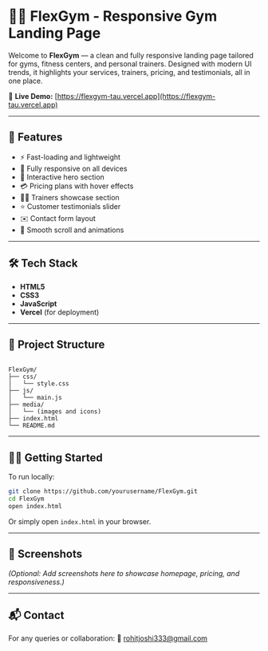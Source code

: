 # 🏋️‍♂️ FlexGym - Responsive Gym Landing Page

Welcome to **FlexGym** — a clean and fully responsive landing page tailored for gyms, fitness centers, and personal trainers. Designed with modern UI trends, it highlights your services, trainers, pricing, and testimonials, all in one place.

🔗 **Live Demo:** [https://flexgym-tau.vercel.app](https://flexgym-tau.vercel.app)

---

## 🚀 Features

- ⚡ Fast-loading and lightweight
- 📱 Fully responsive on all devices
- 🎯 Interactive hero section
- 💳 Pricing plans with hover effects
- 🧑‍🏫 Trainers showcase section
- ⭐ Customer testimonials slider
- ✉️ Contact form layout
- 🎨 Smooth scroll and animations

---

## 🛠️ Tech Stack

- **HTML5**
- **CSS3**
- **JavaScript**
- **Vercel** (for deployment)

---

## 📂 Project Structure

```

FlexGym/
├── css/
│   └── style.css
├── js/
│   └── main.js
├── media/
│   └── (images and icons)
├── index.html
└── README.md

````

---

## 🧑‍💻 Getting Started

To run locally:

```bash
git clone https://github.com/yourusername/FlexGym.git
cd FlexGym
open index.html
````

Or simply open `index.html` in your browser.

---

## 📸 Screenshots

*(Optional: Add screenshots here to showcase homepage, pricing, and responsiveness.)*

---

## 📬 Contact

For any queries or collaboration:
📧 [rohitjoshi333@gmail.com](mailto:rohitjoshi333@gmail.com)
